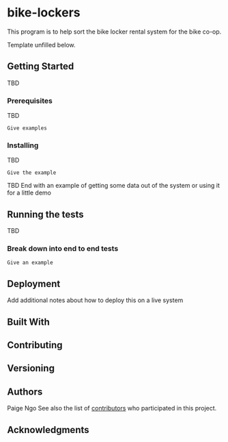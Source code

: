 # bike-lockers

This program is to help sort the bike locker rental system for the bike co-op. 

Template unfilled below. 

## Getting Started

TBD

### Prerequisites

TBD
```
Give examples
```

### Installing

TBD
```
Give the example
```

TBD
End with an example of getting some data out of the system or using it for a little demo

## Running the tests

TBD
### Break down into end to end tests

```
Give an example
```


## Deployment

Add additional notes about how to deploy this on a live system

## Built With

## Contributing


## Versioning


## Authors

Paige Ngo
See also the list of [contributors](https://github.com/your/project/contributors) who participated in this project.


## Acknowledgments

